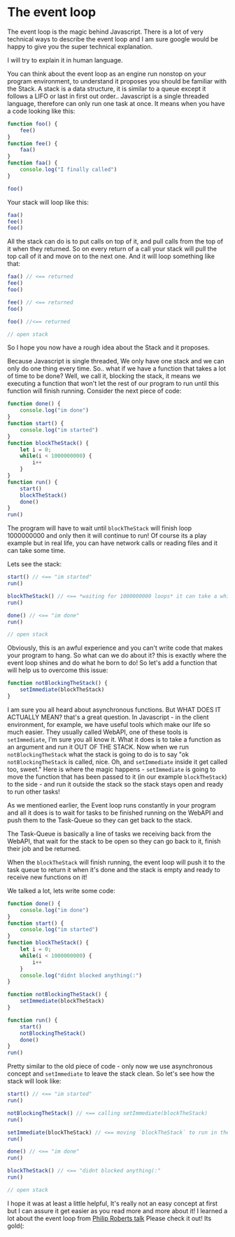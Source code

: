 # The event loop

The event loop is the magic behind Javascript. There is a lot of very technical ways to describe the event loop and I am sure google would be happy to give you the super technical explanation. 

I will try to explain it in human language. 

You can think about the event loop as an engine run nonstop on your program environment, to understand it proposes you should be familiar with the Stack. A stack is a data structure, it is similar to a queue except it follows a LIFO or last in first out order.. Javascript is a single threaded language, therefore can only run one task at once. It means when you have a code looking like this:

```js
function foo() {
    fee()
}
function fee() {
    faa()
}
function faa() {
    console.log("I finally called")
}

foo()
```

Your stack will loop like this:
```js
faa()
fee()
foo()
```
All the stack can do is to put calls on top of it, and pull calls from the top of it when they returned. So on every return of a call your stack will pull the top call of it and move on to the next one. And it will loop something like that:
```js
faa() // <== returned
fee()
foo()
```

```js
fee() // <== returned
foo()
```
```js
foo() //<== returned
```
```js
// open stack
```

So I hope you now have a rough idea about the Stack and it proposes. 

Because Javascript is single threaded, We only have one stack and we can only do one thing every time. So.. what if we have a function that takes a lot of time to be done? Well, we call it, blocking the stack, it means we executing a function that won't let the rest of our program to run until this function will finish running. Consider the next piece of code:

```js
function done() {
    console.log("im done")
}
function start() {
    console.log("im started")
}
function blockTheStack() {
    let i = 0;
    while(i < 1000000000) {
        i++
    }
}
function run() {
    start()
    blockTheStack()
    done()
}
run()
```
The program will have to wait until `blockTheStack` will finish loop 1000000000 and only then it will continue to run! Of course its a play example but in real life, you can have network calls or reading files and it can take some time. 

Lets see the stack:

```js
start() // <== "im started"
run()
```
```js
blockTheStack() // <== *waiting for 1000000000 loops* it can take a while hole on...
run()
```
```js
done() // <== "im done"
run()
```
```js
// open stack
```

Obviously, this is an awful experience and you can't write code that makes your program to hang. So what can we do about it? this is exactly where the event loop shines and do what he born to do! So let's add a function that will help us to overcome this issue:

```js
function notBlockingTheStack() {
    setImmediate(blockTheStack)
}
```

I am sure you all heard about asynchronous functions. But WHAT DOES IT ACTUALLY MEAN? that's a great question. In Javascript - in the client environment, for example, we have useful tools which make our life so much easier. They usually called WebAPI, one of these tools is `setImmediate`, I'm sure you all know it. What it does is to take a function as an argument and run it OUT OF THE STACK. Now when we run `notBlockingTheStack` what the stack is going to do is to say "ok `notBlockingTheStack` is called, nice. Oh, and `setImmediate` inside it get called too, sweet." Here is where the magic happens - `setImmediate` is going to move the function that has been passed to it (in our example `blockTheStack`) to the side - and run it outside the stack so the stack stays open and ready to run other tasks! 

As we mentioned earlier, the Event loop runs constantly in your program and all it does is to wait for tasks to be finished running on the WebAPI and push them to the Task-Queue so they can get back to the stack. 

The Task-Queue is basically a line of tasks we receiving back from the WebAPI, that wait for the stack to be open so they can go back to it, finish their job and be returned. 

When the `blockTheStack` will finish running, the event loop will push it to the task queue to return it when it's done and the stack is empty and ready to receive new functions on it! 

We talked a lot, lets write some code:

```js
function done() {
    console.log("im done")
}
function start() {
    console.log("im started")
}
function blockTheStack() {
    let i = 0;
    while(i < 1000000000) {
        i++
    }
    console.log("didnt blocked anything(:")
}

function notBlockingTheStack() {
    setImmediate(blockTheStack)
}

function run() {
    start()
    notBlockingTheStack()
    done()
}
run()
```

Pretty similar to the old piece of code - only now we use asynchronous concept and  `setImmediate` to leave the stack clean. So let's see how the stack will look like:

```js
start() // <== "im started"
run()
```
```js
notBlockingTheStack() // <== calling setImmediate(blockTheStack)
run()
```
```js
setImmediate(blockTheStack) // <== moving `blockTheStack` to run in the side
run()
```
```js
done() // <== "im done"
run()
```
```js
blockTheStack() // <== "didnt blocked anything(:"
run()
```
```js
// open stack
```

I hope it was at least a little helpful, It's really not an easy concept at first but I can assure it get easier as you read more and more about it! I learned a lot about the event loop from [Philip Roberts talk](https://www.youtube.com/watch?v=8aGhZQkoFbQ) 
Please check it out! Its gold(:


